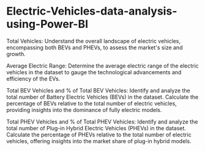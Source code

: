# Electric-Vehicles-data-analysis-using-Power-BI

Total Vehicles:
Understand the overall landscape of electric vehicles, encompassing both BEVs and PHEVs, to assess the market's size and growth.

Average Electric Range:
Determine the average electric range of the electric vehicles in the dataset to gauge the technological advancements and efficiency of the EVs.

Total BEV Vehicles and % of Total BEV Vehicles:
Identify and analyze the total number of Battery Electric Vehicles (BEVs) in the dataset.
Calculate the percentage of BEVs relative to the total number of electric vehicles, providing insights into the dominance of fully electric models.

Total PHEV Vehicles and % of Total PHEV Vehicles:
Identify and analyze the total number of Plug-in Hybrid Electric Vehicles (PHEVs) in the dataset.
Calculate the percentage of PHEVs relative to the total number of electric vehicles, offering insights into the market share of plug-in hybrid models.

